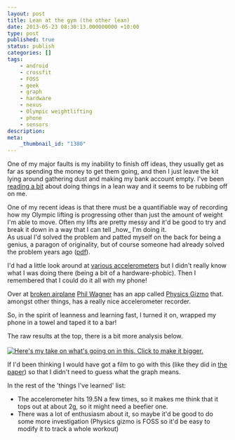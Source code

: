 ```yaml
---
layout: post
title: Lean at the gym (the other lean)
date: 2013-05-23 08:30:13.000000000 +10:00
type: post
published: true
status: publish
categories: []
tags:
    - android
    - crossfit
    - FOSS
    - geek
    - graph
    - hardware
    - nexus
    - Olympic weightlifting
    - phone
    - sensors
description:
meta:
    _thumbnail_id: "1380"
---
```


<p><script type="text/javascript" src="//ajax.googleapis.com/ajax/static/modules/gviz/1.0/chart.js"><br />
{"dataSourceUrl":"//docs.google.com/a/notionparallax.co.uk/spreadsheet/tq?key=0AgIWT_wqd-VmdGxnamtuUG8yZEo3UzViel8xV1o0b2c&transpose=0&headers=0&range=A191%3AD358&gid=0&pub=1",<br />
"options":{"vAxes":[{"useFormatFromData":true,"title":null,"minValue":null,"viewWindow":{"min":null,"max":null},"maxValue":null},{"useFormatFromData":true,"minValue":null,"viewWindow":{"min":null,"max":null},"maxValue":null}],"titleTextStyle":{"bold":true,"color":"#000","fontSize":16},"booleanRole":"certainty","curveType":"","title":"","animation":{"duration":0},"legend":"none","lineWidth":2,"useFirstColumnAsDomain":true,<br />
"hAxis":{"useFormatFromData":false,"minorGridlines":{"count":"2","color":"#cccccc"},<br />
"formatOptions":{"source":"inline"},"minValue":null,"format":"0.##","gridlines":{"count":"5","color":"#b7b7b7"},"logScale":false,"viewWindow":{"min":null,"max":null},"maxValue":null},"width":620,"height":400},"state":{},"view":{},"isDefaultVisualization":true,"chartType":"LineChart","chartName":"Chart1"}<br />
</script></p>
<p>One of my major faults is my inability to finish off ideas, they usually get as far as spending the money to get them going, and then I just leave the kit lying around gathering dust and making my bank account empty. I've been <a href="http://shop.oreilly.com/category/series/lean.do" title="THE LEAN SERIES">reading a bit</a> about doing things in a lean way and it seems to be rubbing off on me.</p>
<p>One of my recent ideas is that there must be a quantifiable way of recording how my Olympic lifting is progressing other than just the amount of weight I'm able to move. Often my lifts are pretty messy and it'd be good to try and break it down in a way that I can tell _how_ I'm doing it.<br />
As usual I'd solved the problem and patted myself on the back for being a genius, a paragon of originality, but of course someone had already solved the problem years ago (<a href="http://www.setantacollege.com/wp-content/uploads/Journal_db/VALIDATION%20OF%20AN%20ACCELEROMETER%20FOR%20MEASURING%20SPORT%20PERFORMANCE.pdf" title="VALIDATION OF AN ACCELEROMETER FOR MEASURING SPORT PERFORMANCE - KIMITAKE SATO, SARAH L. SMITH, WILLIAM A. SANDS ">pdf</a>).</p>
<p>I'd had a little look around at <a href="http://littlebirdelectronics.com/collections/sensors-accelerometers">various accelerometers</a> but I didn't really know what I was doing there (being a bit of a hardware-phobic). Then I remembered that I could do it all with my phone! </p>
<p>Over at <a href="http://www.brokenairplane.com/2012/08/physics-gizmo-is-open-source.html">broken airplane</a> <a href="https://plus.google.com/110891307255905847602/posts" title="Phil Wagner's Google+ page">Phil Wagner</a> has an app called <a href="https://play.google.com/store/apps/details?id=com.brokenairplane.physicsGizmo" title="Android play store - free!">Physics Gizmo</a> that. amongst other things, has a really nice accelerometer recorder.</p>
<p>So, in the spirit of leanness and learning fast, I turned it on, wrapped my phone in a towel and taped it to a bar!</p>
<p>The raw results at the top, there is a bit more analysis below.<br />
 <br />
<a href="http://notionparallax.co.uk/wordpress/wp-content/uploads/2013/05/accelerometerTest.png"><img src="{{ site.baseurl }}/assets/accelerometerTest-1024x486.png" alt="Here&#039;s my take on what&#039;s going on in this. Click to make it bigger." class="alignnone size-large wp-image-1380" /></a></p>
<p>If I'd been thinking I would have got a film to go with this (like they did in <a href="http://www.setantacollege.com/wp-content/uploads/Journal_db/VALIDATION%20OF%20AN%20ACCELEROMETER%20FOR%20MEASURING%20SPORT%20PERFORMANCE.pdf">the paper</a>) so that I didn't need to guess what the graph means. </p>
<p>In the rest of the 'things I've learned' list: </p>
<ul>
<li>The accelerometer hits 19.5N a few times, so it makes me think that it tops out at about 2g, so it might need a beefier one. </li>
<li>There was a lot of enthusiasm about it, so maybe it'd be good to do some more investigation (Physics gizmo is FOSS so it'd be easy to modify it to track a whole workout)</li>
</ul>
